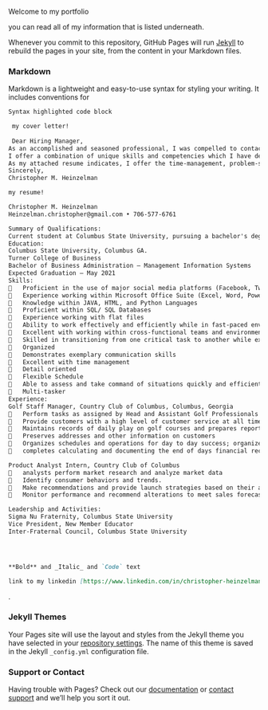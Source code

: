 Welcome to my portfolio

you can read all of my information that is listed underneath.

Whenever you commit to this repository, GitHub Pages will run [Jekyll](https://jekyllrb.com/) to rebuild the pages in your site, from the content in your Markdown files.

### Markdown

Markdown is a lightweight and easy-to-use syntax for styling your writing. It includes conventions for

```markdown
Syntax highlighted code block

 my cover letter!
 
 Dear Hiring Manager,
As an accomplished and seasoned professional, I was compelled to contact you with my interest in the Analyst opportunity with you. I bring an extensive background of success in this field, along with the qualifications which are required to make a positive impact in this role.
I offer a combination of unique skills and competencies which I have developed through a lengthy and rewarding career. I have honed forecasting and data analysis skills while being proficient in communication. In previous roles, I have contributed to organizational improvements, collaborative team efforts and attainment of key business targets. 
As my attached resume indicates, I offer the time-management, problem-solving and inventory capabilities that you require in a new Analyst. I am eager to discuss the possibility of joining your team. Please feel free to contact me for additional career details and qualifications. I look forward to hearing from you at your earliest convenience. Thank you for your time and consideration of my candidacy. 
Sincerely,
Christopher M. Heinzelman

my resume!

Christopher M. Heinzelman
Heinzelman.christopher@gmail.com • 706-577-6761

Summary of Qualifications:
Current student at Columbus State University, pursuing a bachelor's degree in Management Information Systems. Motivated and highly professional individual with ample experience in customer facing roles who is dedicated to providing excellent customer service with the customer always in mind. I intend to continue to enhance and maintain the skills I have attained by becoming a part of a well-respected company who seeks hard workers, eager learners, and team players.
Education:
Columbus State University, Columbus GA.
Turner College of Business
Bachelor of Business Administration – Management Information Systems
Expected Graduation – May 2021
Skills:
	Proficient in the use of major social media platforms (Facebook, Twitter, Instagram, LinkedIn, Reddit)
	Experience working within Microsoft Office Suite (Excel, Word, PowerPoint, etc.)
	Knowledge within JAVA, HTML, and Python Languages
	Proficient within SQL/ SQL Databases
	Experience working with flat files
	Ability to work effectively and efficiently while in fast-paced environments
	Excellent with working within cross-functional teams and environments
	Skilled in transitioning from one critical task to another while exceeding goals in team and self- driven roles
	Organized
	Demonstrates exemplary communication skills
	Excellent with time management
	Detail oriented
	Flexible Schedule
	Able to assess and take command of situations quickly and efficiently
	Multi-tasker
Experience:
Golf Staff Manager, Country Club of Columbus, Columbus, Georgia			April 2016 – July 2020
	Perform tasks as assigned by Head and Assistant Golf Professionals 
	Provide customers with a high level of customer service at all times
	Maintains records of daily play on golf courses and prepares reports on usage for golf course manager
	Preserves addresses and other information on customers
	Organizes schedules and operations for day to day success; organizes, schedules, and oversees arrangements for golf outings
	completes calculating and documenting the end of days financial records

Product Analyst Intern, Country Club of Columbus
	analysts perform market research and analyze market data
	Identify consumer behaviors and trends. 
	Make recommendations and provide launch strategies based on their analyses to increase firm profitability
	Monitor performance and recommend alterations to meet sales forecasts.

Leadership and Activities: 
Sigma Nu Fraternity, Columbus State University
Vice President, New Member Educator
Inter-Fraternal Council, Columbus State University




**Bold** and _Italic_ and `Code` text

link to my linkedin [https://www.linkedin.com/in/christopher-heinzelman-student-615b80172/) and ![https://media-exp1.licdn.com/dms/image/C4E03AQFcmtWkRN_iow/profile-displayphoto-shrink_200_200/0/1595333647100?e=1625702400&v=beta&t=10TAQ7OfY752KdViC_8uWkmGadsDcJchkKLh4YboZ-o](src)
```

.

### Jekyll Themes

Your Pages site will use the layout and styles from the Jekyll theme you have selected in your [repository settings](https://github.com/heinzelman16/chrisheinzelman.github.io/settings/pages). The name of this theme is saved in the Jekyll `_config.yml` configuration file.

### Support or Contact

Having trouble with Pages? Check out our [documentation](https://docs.github.com/categories/github-pages-basics/) or [contact support](https://support.github.com/contact) and we’ll help you sort it out.

